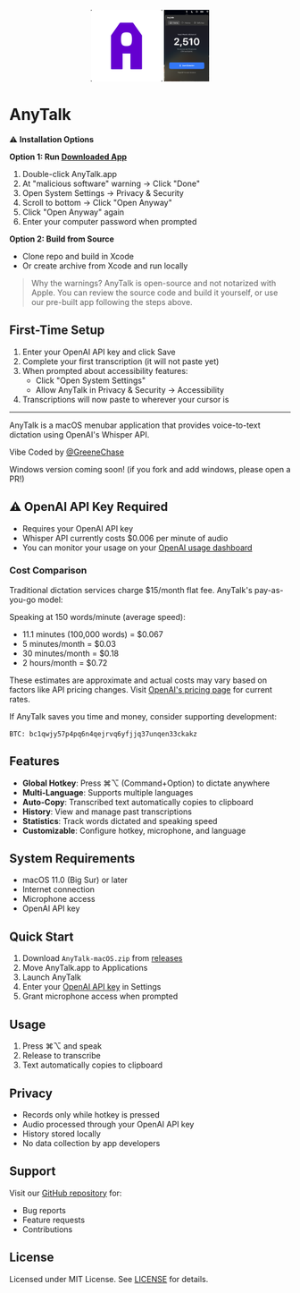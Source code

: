 <p align="center">
  <img src="assets/anytalk-logo.png" width="128" height="128" alt="AnyTalk Logo">
  <img src="assets/Main-screen.png" height="128" alt="AnyTalk Main Screen">
</p>

# AnyTalk

⚠️ **Installation Options**

**Option 1: Run [Downloaded App](https://github.com/imgreene/AnyTalk/releases/tag/v1.0.0)**
1. Double-click AnyTalk.app
2. At "malicious software" warning → Click "Done"
3. Open System Settings → Privacy & Security
4. Scroll to bottom → Click "Open Anyway"
5. Click "Open Anyway" again
6. Enter your computer password when prompted

**Option 2: Build from Source**
- Clone repo and build in Xcode
- Or create archive from Xcode and run locally

> Why the warnings? AnyTalk is open-source and not notarized with Apple. You can review the source code and build it yourself, or use our pre-built app following the steps above.

## First-Time Setup
1. Enter your OpenAI API key and click Save
2. Complete your first transcription (it will not paste yet)
3. When prompted about accessibility features:
   - Click "Open System Settings"
   - Allow AnyTalk in Privacy & Security → Accessibility
4. Transcriptions will now paste to wherever your cursor is

---

AnyTalk is a macOS menubar application that provides voice-to-text dictation using OpenAI's Whisper API.

Vibe Coded by [@GreeneChase](https://X.com/GreeneChase)

Windows version coming soon! (if you fork and add windows, please open a PR!)

## ⚠️ OpenAI API Key Required
- Requires your OpenAI API key
- Whisper API currently costs $0.006 per minute of audio
- You can monitor your usage on your [OpenAI usage dashboard](https://platform.openai.com/account/usage)

### Cost Comparison
Traditional dictation services charge $15/month flat fee. AnyTalk's pay-as-you-go model:

Speaking at 150 words/minute (average speed):
- 11.1 minutes (100,000 words) = $0.067
- 5 minutes/month = $0.03
- 30 minutes/month = $0.18
- 2 hours/month = $0.72

These estimates are approximate and actual costs may vary based on factors like API pricing changes. Visit [OpenAI's pricing page](https://platform.openai.com/docs/pricing) for current rates.

If AnyTalk saves you time and money, consider supporting development:
```btc
BTC: bc1qwjy57p4pq6n4qejrvq6yfjjq37unqen33ckakz
```

## Features
- **Global Hotkey**: Press ⌘⌥ (Command+Option) to dictate anywhere
- **Multi-Language**: Supports multiple languages
- **Auto-Copy**: Transcribed text automatically copies to clipboard
- **History**: View and manage past transcriptions
- **Statistics**: Track words dictated and speaking speed
- **Customizable**: Configure hotkey, microphone, and language

## System Requirements
- macOS 11.0 (Big Sur) or later
- Internet connection
- Microphone access
- OpenAI API key

## Quick Start
1. Download `AnyTalk-macOS.zip` from [releases](https://github.com/imgreene/AnyTalk/releases/tag/v1.0.0)
2. Move AnyTalk.app to Applications
3. Launch AnyTalk
4. Enter your [OpenAI API key](https://platform.openai.com/account/api-keys) in Settings
5. Grant microphone access when prompted

## Usage
1. Press ⌘⌥ and speak
2. Release to transcribe
3. Text automatically copies to clipboard

## Privacy
- Records only while hotkey is pressed
- Audio processed through your OpenAI API key
- History stored locally
- No data collection by app developers

## Support
Visit our [GitHub repository](https://github.com/imgreene/anytalk) for:
- Bug reports
- Feature requests
- Contributions

## License
Licensed under MIT License. See [LICENSE](LICENSE) for details.
